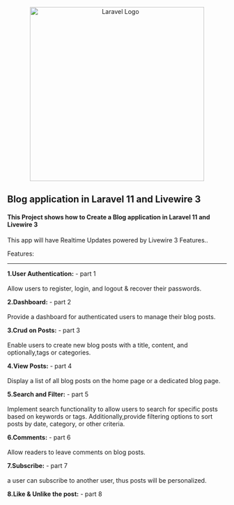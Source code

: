 <p align="center"><a href="https://laravel.com" target="_blank"><img src="https://raw.githubusercontent.com/laravel/art/master/logo-lockup/5%20SVG/2%20CMYK/1%20Full%20Color/laravel-logolockup-cmyk-red.svg" width="400" alt="Laravel Logo"></a></p>

<h2>Blog application in Laravel 11 and Livewire 3</h2>
<h4>This Project shows how to Create a Blog application in Laravel 11 and Livewire 3</h4>
<p>This app will have Realtime Updates powered by Livewire 3 Features..</p>
<p>Features:<br /><hr></p>
<p><strong>1.User Authentication:</strong> - part 1&nbsp;<br /><br />Allow users to register, login, and logout &amp; recover their passwords.</p>
<p><strong>2.Dashboard:</strong> - part 2&nbsp;<br />&nbsp;<br />Provide a dashboard for authenticated users to manage their blog posts.</p>
<p><strong>3.Crud on Posts:</strong> - part 3&nbsp;<br /><br />Enable users to create new blog posts with a title, content, and optionally,tags or categories.</p>
<p><strong>4.View Posts:</strong> - part 4<br />&nbsp;<br />Display a list of all blog posts on the home page or a dedicated blog page.</p>
<p><strong>5.Search and Filter:</strong> - part 5<br /><br />Implement search functionality to allow users to search for specific posts based on keywords or tags. Additionally,provide filtering options to sort posts by date, category, or other criteria.</p>
<p><strong>6.Comments:</strong> - part 6<br /><br />Allow readers to leave comments on blog posts.</p>
<p><strong>7.Subscribe:</strong> - part 7<br /><br />a user can subscribe to another user, thus posts will be personalized.</p>
<p><strong>8.Like &amp; Unlike the post:</strong> - part 8<br /></p>
<p>&nbsp;</p>
